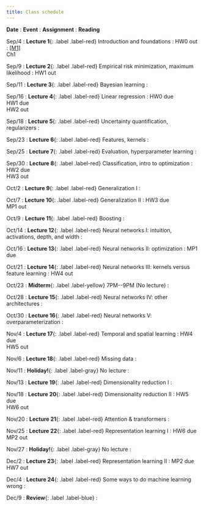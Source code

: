 ```yaml
---
title: Class schedule
---
```


<!-- useful examples:

Sep/29
: **Student Holiday!**{: .label .label-gray} No problem session/ No lecture

Sep/4
: **Lecture 1**{: .label .label-red} [Foundations of machine learning](/main/Lectures/#lecture-1)
    : [HW0](/main/homeworks/#homework-0) out
        : [[M1]](/info/books/#primary-textbooks) <br> Ch1

Sep/25
: **Lecture 7**{: .label .label-red} Evaluating estimators, consistency
    : <br>
        : [[JWHT]](/info/books/#primary-textbooks) 5.1 (best) <br> 
        : [[M1]](/info/books/#primary-textbooks) 5.4.3 (brief) <br> 
		: [[SB]](/info/books/#primary-textbooks) 11.2 (optional) <br> 


Oct/30
: **Lecture 16**{: .label .label-red} Temporal and spatial data
    : HW4 due  <br> HW5 out
        : [[M1]](/info/books/#primary-textbooks) <br> Ch 17 - 17.2

Oct/18
: **Review sessions**{: .label .label-blue}

Oct/24
: **Midterm**{: .label .label-yellow} 7PM--9PM  (No lecture)

Oct/25
: **No problem session**{: .label .label-gray}

Dec/10
: **Review**{: .label .label-blue} -->


**Date**
: **Event**
    : **Assignment**
        : **Reading**

Sep/4
: **Lecture 1**{: .label .label-red} Introduction and foundations
    : HW0 out
        : [[M1]](/info/books/#primary-textbooks) <br> Ch1

Sep/9
: **Lecture 2**{: .label .label-red} Empirical risk minimization, maximum likelihood
    : HW1 out

Sep/11
: **Lecture 3**{: .label .label-red} Bayesian learning
    : <br>

Sep/16
: **Lecture 4**{: .label .label-red} Linear regression
    : HW0 due <br> HW1 due <br> HW2 out

Sep/18
: **Lecture 5**{: .label .label-red} Uncertainty quantification, regularizers
    : <br>

Sep/23
: **Lecture 6**{: .label .label-red} Features, kernels
    : <br>

Sep/25
: **Lecture 7**{: .label .label-red} Evaluation, hyperparameter learning
    : <br>
    
Sep/30
: **Lecture 8**{: .label .label-red} Classification, intro to optimization
    : HW2 due <br> HW3 out

Oct/2
: **Lecture 9**{: .label .label-red} Generalization I
    : <br>

Oct/7
: **Lecture 10**{: .label .label-red} Generalization II
    : HW3 due <br> MP1 out

Oct/9
: **Lecture 11**{: .label .label-red} Boosting 
    : <br>

Oct/14
: **Lecture 12**{: .label .label-red} Neural networks I: intuition, activations, depth, and width
    : <br>

Oct/16
: **Lecture 13**{: .label .label-red} Neural networks II: optimization 
    : MP1 due

Oct/21
: **Lecture 14**{: .label .label-red} Neural networks III: kernels versus feature learning
    : HW4 out

Oct/23
: **Midterm**{: .label .label-yellow} 7PM--9PM  (No lecture)
    : <br>

Oct/28
: **Lecture 15**{: .label .label-red} Neural networks IV: other architectures
    : <br>

Oct/30
: **Lecture 16**{: .label .label-red} Neural networks V: overparameterization
    : <br>

Nov/4
: **Lecture 17**{: .label .label-red} Temporal and spatial learning
    : HW4 due <br> HW5 out

Nov/6
: **Lecture 18**{: .label .label-red} Missing data
    : <br>

Nov/11
: **Holiday!**{: .label .label-gray} No lecture
    : <br>

Nov/13
: **Lecture 19**{: .label .label-red} Dimensionality reduction I
    : <br>

Nov/18
: **Lecture 20**{: .label .label-red} Dimensionality reduction II
    : HW5 due <br> HW6 out

Nov/20
: **Lecture 21**{: .label .label-red} Attention & transformers
    : <br>

Nov/25
: **Lecture 22**{: .label .label-red} Representation learning I
    : HW6 due <br> MP2 out

Nov/27
: **Holiday!**{: .label .label-gray} No lecture
    : <br>
    
Dec/2
: **Lecture 23**{: .label .label-red} Representation learning II
    : MP2 due <br> HW7 out

Dec/4
: **Lecture 24**{: .label .label-red} Some ways to do machine learning wrong
    : <br>

Dec/9
: **Review**{: .label .label-blue}
    : <br>